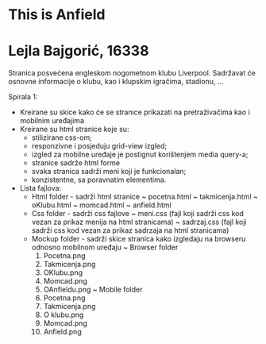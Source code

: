 # This is Anfield

# Lejla Bajgorić, 16338

Stranica posvećena engleskom nogometnom klubu Liverpool. Sadržavat će osnovne informacije o klubu, kao i klupskim igračima, stadionu, ...

Spirala 1:
- Kreirane su skice kako će se stranice prikazati na pretraživačima kao i mobilnim uređajima
- Kreirane su html stranice koje su:
    + stilizirane css-om; 
    + responzivne i posjeduju grid-view izgled; 
    + izgled za mobilne uređaje je postignut korištenjem media query-a;
    + stranice sadrže html forme
    + svaka stranica sadrži meni koji je funkcionalan;
    + konzistentne, sa poravnatim elementima.
- Lista fajlova:
  + Html folder - sadrži html stranice
    ~ pocetna.html
    ~ takmicenja.html
    ~ oKlubu.html
    ~ momcad.html
    ~ anfield.html
  + Css folder - sadrži css fajlove 
    ~ meni.css (fajl koji sadrži css kod vezan za prikaz menija na html stranicama)
    ~ sadrzaj.css (fajl koji sadrži css kod vezan za prikaz sadrzaja na html stranicama)
  + Mockup folder - sadrži skice stranica kako izgledaju na browseru odnosno mobilnom uređaju
    ~ Browser folder
      1. Pocetna.png
      2. Takmicenja.png
      3. OKlubu.png
      4. Momcad.png
      5. OAnfieldu.png
    ~ Mobile folder
      1. Pocetna.png
      2. Takmicenja.png
      3. O klubu.png
      4. Momcad.png
      5. Anfield.png
      
